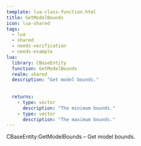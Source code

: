 ```yaml
---
template: lua-class-function.html
title: GetModelBounds
icon: lua-shared
tags:
  - lua
  - shared
  - needs-verification
  - needs-example
lua:
  library: CBaseEntity
  function: GetModelBounds
  realm: shared
  description: "Get model bounds."
  
  
  returns:
    - type: vector
      description: "The minimum bounds."
    - type: vector
      description: "The maximum bounds."
---
```


<div class="lua__search__keywords">
CBaseEntity:GetModelBounds &#x2013; Get model bounds.
</div>
